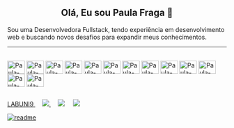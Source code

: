<h2 align="center"> Olá, Eu sou Paula Fraga 👋 </h2>
 
Sou uma Desenvolvedora Fullstack, tendo experiência em desenvolvimento web e buscando novos desafios para expandir meus conhecimentos.

<hr>

<div style="display: inline_block;" width="100%"><br>

  <img align="center" alt="Paula-HTML" height="30" width="40" src="https://cdn.jsdelivr.net/gh/devicons/devicon/icons/html5/html5-original.svg" />

  <img align="center" alt="Paula-CSS" height="30" width="40" src="https://cdn.jsdelivr.net/gh/devicons/devicon/icons/css3/css3-original.svg" />

  <img align="center" alt="Paula-tailwindcss" height="30" width="40" src="https://cdn.jsdelivr.net/gh/devicons/devicon/icons/tailwindcss/tailwindcss-plain.svg" />

  <img align="center" alt="Paula-SASS" height="30" width="40" src="https://cdn.jsdelivr.net/gh/devicons/devicon/icons/sass/sass-original.svg" />

  <img align="center" alt="Paula-PHP" height="30" width="40" src="https://cdn.jsdelivr.net/gh/devicons/devicon/icons/php/php-original.svg" />

  <img align="center" alt="Paula-laravel" height="30" width="40" src="https://cdn.jsdelivr.net/gh/devicons/devicon/icons/laravel/laravel-plain-wordmark.svg" />

  <img align="center" alt="Paula-codeigniter" height="30" width="40" src="https://cdn.jsdelivr.net/gh/devicons/devicon/icons/codeigniter/codeigniter-plain-wordmark.svg" />

  <img align="center" alt="Paula-JS" height="30" width="40" src="https://cdn.jsdelivr.net/gh/devicons/devicon/icons/javascript/javascript-original.svg" />

  <img align="center" alt="Paula-composer" height="30" width="40" src="https://cdn.jsdelivr.net/gh/devicons/devicon/icons/composer/composer-original.svg" />

  <img align="center" alt="Paula-NPM" height="30" width="40" src="https://cdn.jsdelivr.net/gh/devicons/devicon/icons/npm/npm-original-wordmark.svg" />

  <img align="center" alt="Paula-VUE" height="30" width="40" src="https://cdn.jsdelivr.net/gh/devicons/devicon/icons/vuejs/vuejs-original.svg" />

  <img align="center" alt="Paula-mysql" height="30" width="40" src="https://cdn.jsdelivr.net/gh/devicons/devicon/icons/mysql/mysql-original.svg" />

  <img align="center" alt="Paula-postgresql" height="30" width="40" src="https://cdn.jsdelivr.net/gh/devicons/devicon/icons/postgresql/postgresql-original-wordmark.svg" />

</div>
  
  ##
 
<div style="display: inline_block;" width="100%">
 
 <a href="https://labcidades.github.io/" target="_blank">
    LABUNI9
  </a>
 &nbsp; &nbsp;
  <a href="https://www.linkedin.com/in/paula-fraga-292b97253" target="_blank">
    <img src="https://img.shields.io/badge/LinkedIn-0077B5?style=for-the-badge&logo=linkedin&logoColor=white" target="_blank">
  </a>
&nbsp; &nbsp;
  <a href = "mailto:pauladev3@gmail.com"><img src="https://img.shields.io/badge/-Gmail-%23333?style=for-the-badge&logo=gmail&logoColor=white" target="_blank"></a>
  &nbsp; &nbsp;
  <a href="https://api.whatsapp.com/send?phone=5511968765141&text=" target="_blank"><img src="https://img.shields.io/badge/WhatsApp-25D366?style=for-the-badge&logo=whatsapp&logoColor=white" target="_blank"></a> 
  
</div>

[![readme](https://github-readme-stats.vercel.app/api/pin/?username=Paula-Fraga&repo=Paula-Fraga&theme=react)](https://github.com/Paula-Fraga/Paula-Fraga)

